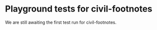 # Playground tests for civil-footnotes
We are still awaiting the first test run for civil-footnotes.
